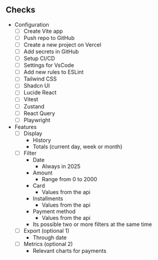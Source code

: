 ## Checks

- Configuration
  - [ ] Create Vite app
  - [ ] Push repo to GitHub
  - [ ] Create a new project on Vercel
  - [ ] Add secrets in GitHub
  - [ ] Setup CI/CD
  - [ ] Settings for VsCode
  - [ ] Add new rules to ESLint
  - [ ] Tailwind CSS
  - [ ] Shadcn UI
  - [ ] Lucide React
  - [ ] Vitest
  - [ ] Zustand
  - [ ] React Query
  - [ ] Playwright

- Features
  - [ ] Display
    - History
    - Totals (current day, week or month)
  - [ ] Filter
    - Date
      - Always in 2025
    - Amount
      - Range from 0 to 2000
    - Card
      - Values from the api
    - Installments
      - Values from the api
    - Payment method
      - Values from the api
    - Its possible two or more filters at the same time
  - [ ] Export (optional 1)
    - Through date
  - [ ] Metrics (optional 2)
    - Relevant charts for payments